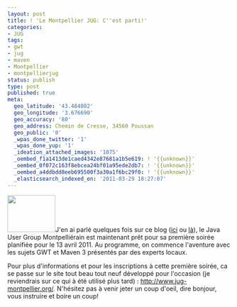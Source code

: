 ```yaml
---
layout: post
title: ! 'Le Montpellier JUG: C''est parti!'
categories:
- JUG
tags:
- gwt
- jug
- maven
- Montpellier
- montpellierjug
status: publish
type: post
published: true
meta:
  geo_latitude: '43.484082'
  geo_longitude: '3.676690'
  geo_accuracy: '80'
  geo_address: Chemin de Cresse, 34560 Poussan
  geo_public: '0'
  _wpas_done_twitter: '1'
  _wpas_done_yup: '1'
  _ideation_attached_images: '1075'
  _oembed_f1a1413de1caed4342e87681a1b5e619: ! '{{unknown}}'
  _oembed_0f072c163f8ebcea24bf01a95ede2db7: ! '{{unknown}}'
  _oembed_a4ddbdd8eeb695500f3a30a1f6bc29f0: ! '{{unknown}}'
  _elasticsearch_indexed_on: '2011-03-29 18:27:07'
---
```

<a href="http://chamerling.files.wordpress.com/2011/03/logo.png"><img class="alignleft size-full wp-image-1075" title="jug" src="http://chamerling.files.wordpress.com/2011/03/logo.png" alt="" width="108" height="83" /></a>J'en ai parlé quelques fois sur ce blog (<a title="JUG Montpellier" href="http://chamerling.org/2010/11/15/jug-montpellier/" target="_blank">ici</a> ou <a title="Yet Another ‘Bilan’" href="http://chamerling.org/2011/01/07/yet-another-bilan/" target="_blank">là</a>), le Java User Group Montpelliérain est maintenant prêt pour sa première soirée planifiée pour le 13 avril 2011. Au programme, on commence l'aventure avec les sujets GWT et Maven 3 présentés par des experts locaux.

Pour plus d'informations et pour les inscriptions à cette première soirée, ca se passe sur le site tout beau tout neuf développé pour l'occasion (je reviendrais sur ce qui à été utilisé plus tard) : <a href="http://www.jug-montpellier.org/" target="_blank">http://www.jug-montpellier.org/</a>. N'hésitez pas à venir jeter un coup d'oeil, dire bonjour, vous instruire et boire un coup!
